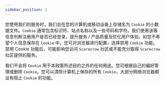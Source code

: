 ```yaml
---
sidebar_position: 1
---
```


您使用我们的服务时，我们会在您的计算机或移动设备上存储名为 `Cookie` 的小数据文件。`Cookie` 通常包含标识符、站点名称以及一些号码和字符。我们使用该等信息判断注册用户是否已经登录，提升服务 / 产品质量及优化用户体验。如您不希望个人信息保存在 `Cookie` 中，您可对浏览器进行配置，选择禁用 `Cookie` 功能。禁用 Cookie 功能后，可能影响您访问 `Scarecrow` 社区或不能充分取得 `Scarecrow` 社区提供的服务。

我们不会将 `Cookie` 用于本政策所述目的之外的任何用途。您可根据自己的偏好管理或删除 `Cookie`。您可以清除计算机上保存的所有 `Cookie`，大部分网络浏览器都设有阻止 `Cookie` 的功能。